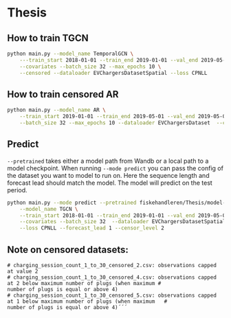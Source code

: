 # Thesis

## How to train TGCN
```bash
python main.py --model_name TemporalGCN \
    ---train_start 2018-01-01 --train_end 2019-01-01 --val_end 2019-05-02 --test_end 2019-06-30 \
    --covariates --batch_size 32 --max_epochs 10 \
    --censored --dataloader EVChargersDatasetSpatial --loss CPNLL
```

## How to train censored AR
```bash
python main.py --model_name AR \
    --train_start 2019-01-01 --train_end 2019-05-01 --val_end 2019-05-02 --test_end 2019-06-30 \
    --batch_size 32 --max_epochs 10 --dataloader EVChargersDataset  --censored --loss CPNLL
```

## Predict
`--pretrained` takes either a model path from Wandb or a local path to a model checkpoint. When running `--mode predict` you can pass the config of the dataset you want to model to run on. Here the sequence length and forecast lead should match the model. The model will predict on the test period.
```bash 
python main.py --mode predict --pretrained fiskehandleren/Thesis/model-232ybnqc:v1 \
    --model_name TGCN \
    --train_start 2018-01-01 --train_end 2019-01-01 --val_end 2019-05-02 --test_end 2019-06-30 \
    --covariates --batch_size 32  --dataloader EVChargersDatasetSpatial\
    --loss CPNLL --forecast_lead 1 --censor_level 2
```


## Note on censored datasets:
``` charging_session_count_1_to_30_censored_1.csv: observations capped at value 1
# charging_session_count_1_to_30_censored_2.csv: observations capped at value 2
# charging_session_count_1_to_30_censored_4.csv: observations capped at 2 below maximum number of plugs (when maximum #                                                number of plugs is equal or above 4)
# charging_session_count_1_to_30_censored_5.csv: observations capped at 1 below maximum number of plugs (when maximum   #                                                number of plugs is equal or above 4)´´´

